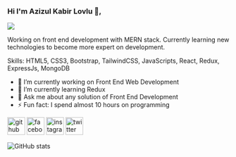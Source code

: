 ### Hi I'm Azizul Kabir Lovlu 👋, 
![](https://avatars.githubusercontent.com/u/70339620?v=4)

Working on front end development with MERN stack. Currently learning new technologies to become more expert on development.

Skills: HTML5, CSS3, Bootstrap, TailwindCSS, JavaScripts, React, Redux, ExpressJs, MongoDB

- 🔭 I’m currently working on Front End Web Development 
- 🌱 I’m currently learning Redux 
- 💬 Ask me about any solution of Front End Development 
- ⚡ Fun fact: I spend almost 10 hours on programming 


[<img src='https://cdn.jsdelivr.net/npm/simple-icons@3.0.1/icons/github.svg' alt='github' height='40'>](https://github.com/azizulkabir)  [<img src='https://cdn.jsdelivr.net/npm/simple-icons@3.0.1/icons/facebook.svg' alt='facebook' height='40'>](https://www.facebook.com/redowan2)  [<img src='https://cdn.jsdelivr.net/npm/simple-icons@3.0.1/icons/instagram.svg' alt='instagram' height='40'>](https://www.instagram.com/redowan__//)  [<img src='https://cdn.jsdelivr.net/npm/simple-icons@3.0.1/icons/twitter.svg' alt='twitter' height='40'>](https://twitter.com/@LavluBcse)  

![GitHub stats](https://github-readme-stats.vercel.app/api?username=azizulkabir&show_icons=true)




